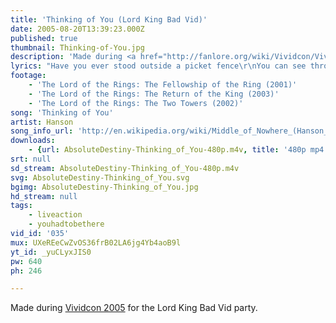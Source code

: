 ```yaml
---
title: 'Thinking of You (Lord King Bad Vid)'
date: 2005-08-20T13:39:23.000Z
published: true
thumbnail: Thinking-of-You.jpg
description: 'Made during <a href="http://fanlore.org/wiki/Vividcon/Vividcon_2005">Vividcon 2005</a> for the Lord King Bad Vid party.'
lyrics: "Have you ever stood outside a picket fence\r\nYou can see through\r\nBut you can't get to the inside, oh\r\nYou sit there and wait\r\nI look at you and anticipate\r\nWhat we could be and what we could do\r\n\r\nI'm carrying this heavy load\r\nDon't know what to do\r\nThe only thing I know\r\nIs I'm in love with you\r\nFly with the wings of an eagle\r\nNo matter how high\r\nI'll be thinking of you\r\n\r\nFly the wings of an eagle\r\nNo matter how high\r\nI'll be thinking of you the whole time\r\nOh\r\nYou'll be on my mind all the time\r\nOh\r\nYou'll be on my mind\r\nI'll be thinking of you the whole time"
footage:
    - 'The Lord of the Rings: The Fellowship of the Ring (2001)'
    - 'The Lord of the Rings: The Return of the King (2003)'
    - 'The Lord of the Rings: The Two Towers (2002)'
song: 'Thinking of You'
artist: Hanson
song_info_url: 'http://en.wikipedia.org/wiki/Middle_of_Nowhere_(Hanson_album)'
downloads:
    - {url: AbsoluteDestiny-Thinking_of_You-480p.m4v, title: '480p mp4', width: 640, height: 246, mimetype: video/mp4}
srt: null
sd_stream: AbsoluteDestiny-Thinking_of_You-480p.m4v
svg: AbsoluteDestiny-Thinking_of_You.svg
bgimg: AbsoluteDestiny-Thinking_of_You.jpg
hd_stream: null
tags:
    - liveaction
    - youhadtobethere
vid_id: '035'
mux: UXeREeCwZvOS36frB02LA6jg4Yb4aoB9l
yt_id: _yuCLyxJIS0
pw: 640
ph: 246

---
```

Made during <a href="http://fanlore.org/wiki/Vividcon/Vividcon_2005">Vividcon 2005</a> for the Lord King Bad Vid party.